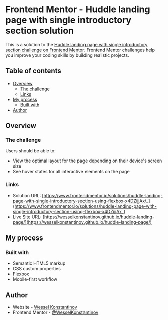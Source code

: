 # Frontend Mentor - Huddle landing page with single introductory section solution

This is a solution to the [Huddle landing page with single introductory section challenge on Frontend Mentor](https://www.frontendmentor.io/challenges/huddle-landing-page-with-a-single-introductory-section-B_2Wvxgi0). Frontend Mentor challenges help you improve your coding skills by building realistic projects.

## Table of contents

- [Overview](#overview)
  - [The challenge](#the-challenge)
  - [Links](#links)
- [My process](#my-process)
  - [Built with](#built-with)
- [Author](#author)

## Overview

### The challenge

Users should be able to:

- View the optimal layout for the page depending on their device's screen size
- See hover states for all interactive elements on the page

### Links

- Solution URL: [https://www.frontendmentor.io/solutions/huddle-landing-page-with-single-introductory-section-using-flexbox-x4DZijjAx\_](https://www.frontendmentor.io/solutions/huddle-landing-page-with-single-introductory-section-using-flexbox-x4DZijjAx_)
- Live Site URL: [https://wesselkonstantinov.github.io/huddle-landing-page/](https://wesselkonstantinov.github.io/huddle-landing-page/)

## My process

### Built with

- Semantic HTML5 markup
- CSS custom properties
- Flexbox
- Mobile-first workflow

## Author

- Website - [Wessel Konstantinov](https://github.com/WesselKonstantinov)
- Frontend Mentor - [@WesselKonstantinov](https://www.frontendmentor.io/profile/WesselKonstantinov)
